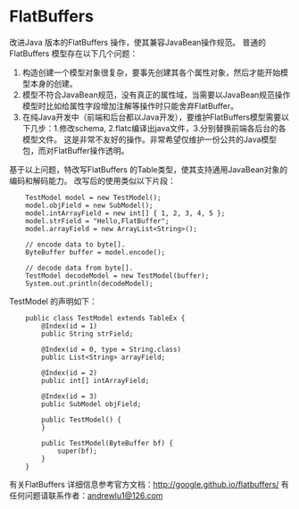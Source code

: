 # FlatBuffers
改进Java 版本的FlatBuffers 操作，使其兼容JavaBean操作规范。
普通的FlatBuffers 模型存在以下几个问题：
1. 构造创建一个模型对象很复杂，要事先创建其各个属性对象，然后才能开始模型本身的创建。
2. 模型不符合JavaBean规范，没有真正的属性域，当需要以JavaBean规范操作模型时比如给属性字段增加注解等操作时只能舍弃FlatBuffer。
3. 在纯Java开发中（前端和后台都以Java开发），要维护FlatBuffers模型需要以下几步：1.修改schema, 2.flatc编译出java文件，3.分别替换前端各后台的各模型文件。
这是非常不友好的操作。非常希望仅维护一份公共的Java模型包，而对FlatBuffer操作透明。

基于以上问题，特改写FlatBuffers 的Table类型，使其支持通用JavaBean对象的编码和解码能力。
改写后的使用类似以下片段：
	
		TestModel model = new TestModel();
		model.objField = new SubModel();
		model.intArrayField = new int[] { 1, 2, 3, 4, 5 };
		model.strField = "Hello,FlatBuffer";
		model.arrayField = new ArrayList<String>();

		// encode data to byte[].
		ByteBuffer buffer = model.encode();

		// decode data from byte[].
		TestModel decodeModel = new TestModel(buffer);
		System.out.println(decodeModel);
    
TestModel 的声明如下：

        public class TestModel extends TableEx {
            @Index(id = 1)
            public String strField;

            @Index(id = 0, type = String.class)
            public List<String> arrayField;

            @Index(id = 2)
            public int[] intArrayField;

            @Index(id = 3)
            public SubModel objField;

            public TestModel() {
            }

            public TestModel(ByteBuffer bf) {
                super(bf);
            }
        }
	
有关FlatBuffers 详细信息参考官方文档：http://google.github.io/flatbuffers/
有任何问题请联系作者：andrewlu1@126.com

